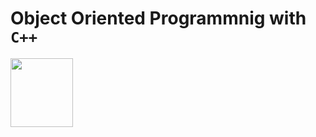# Object Oriented Programmnig with `C++`
<img src = "https://upload.wikimedia.org/wikipedia/commons/thumb/1/18/ISO_C%2B%2B_Logo.svg/1200px-ISO_C%2B%2B_Logo.svg.png" alt = " " width = "100" height = "110">
